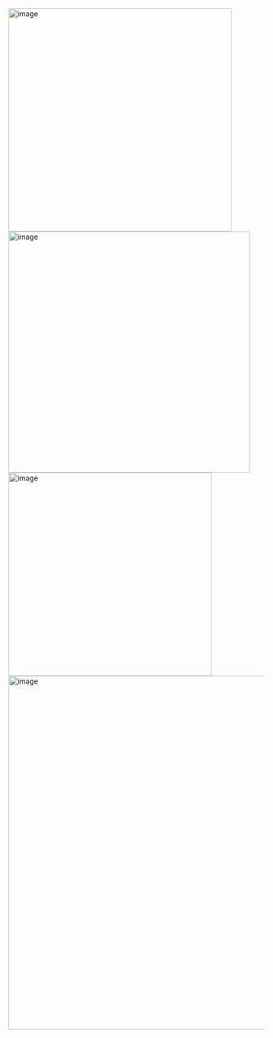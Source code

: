 <img width="439" alt="image" src="https://github.com/user-attachments/assets/2a4fdb83-0bec-43a5-91dd-eba3473044cc" />


<img width="475" alt="image" src="https://github.com/user-attachments/assets/b775cc93-1e30-43e4-ab20-701b3b503e44" />


<img width="400" alt="image" src="https://github.com/user-attachments/assets/58fdbf0c-871d-46e2-a5e3-de8544a094e4" />


<img width="696" alt="image" src="https://github.com/user-attachments/assets/11d97788-bf13-4871-b8f8-7491c16d4bad" />
